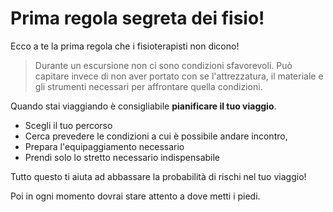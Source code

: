 
# Prima regola segreta dei fisio!

Ecco a te la prima regola che i fisioterapisti non dicono!

> Durante un escursione non ci sono condizioni sfavorevoli. Può capitare invece di non aver portato con se l'attrezzatura,  il materiale e gli strumenti necessari per affrontare quella condizioni.

Quando stai viaggiando è consigliabile **pianificare il tuo viaggio**. 

 - Scegli il tuo percorso 
 - Cerca prevedere le condizioni a cui è possibile andare incontro, 
 - Prepara l'equipaggiamento necessario
 - Prendi solo lo stretto necessario indispensabile

Tutto questo ti aiuta ad abbassare la probabilità di rischi nel tuo viaggio!

Poi in ogni momento dovrai stare attento a dove metti i piedi.



<!--stackedit_data:
eyJoaXN0b3J5IjpbMTI1MDU4MDYyMCwxMzEzMTk1NDUwLC00MT
EwMTQxNDAsMTIxMzkyMzM3NCwxNjc4NTEwNDldfQ==
-->